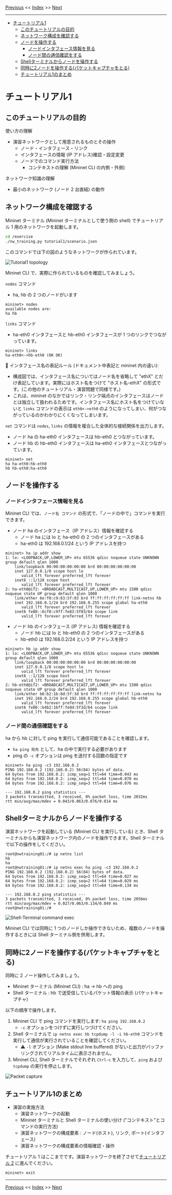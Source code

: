 <!-- HEADER -->
[Previous](../tutorial0/scenario.md) << [Index](../index.md) >> [Next](../tutorial2/scenario.md)

---
<!-- /HEADER -->

<!-- TOC -->

- [チュートリアル1](#チュートリアル1)
  - [このチュートリアルの目的](#このチュートリアルの目的)
  - [ネットワーク構成を確認する](#ネットワーク構成を確認する)
  - [ノードを操作する](#ノードを操作する)
    - [ノードインタフェース情報を見る](#ノードインタフェース情報を見る)
    - [ノード間の通信確認をする](#ノード間の通信確認をする)
  - [Shellターミナルからノードを操作する](#shellターミナルからノードを操作する)
  - [同時に2ノードを操作する(パケットキャプチャをとる)](#同時に2ノードを操作するパケットキャプチャをとる)
  - [チュートリアル1のまとめ](#チュートリアル1のまとめ)

<!-- /TOC -->

# チュートリアル1

## このチュートリアルの目的

使い方の理解

* 演習ネットワークとして用意されるものとその操作
  * ノード・インタフェース・リンク
  * インタフェースの情報 (IP アドレス)確認・設定変更
  * ノードでのコマンド実行方法
    * コンテキストの理解 (Mininet CLI の内側・外側)

ネットワーク知識の理解

* 最小のネットワーク (ノード 2 台直結) の動作


## ネットワーク構成を確認する

Mininet ターミナル (Mininet ターミナルとして使う側の shell) でチュートリアル 1 用のネットワークを起動します。

```bash
cd /exercise
./nw_training.py tutorial1/scenario.json
```

このコマンドでは下の図のようなネットワークが作られています。

![Tutorial1 topology](topology.drawio.svg)

Mininet CLI で、実際に作られているものを確認してみましょう。

`nodes` コマンド

- ha, hb の 2 つのノードがいます

```text
mininet> nodes
available nodes are: 
ha hb
```

`links` コマンド

- ha-eth0 インタフェースと hb-eth0 インタフェースが 1 つのリンクでつながっています。

```text
mininet> links
ha-eth0<->hb-eth0 (OK OK)
```

:customs: インタフェース名の表記ルール (ドキュメント中表記と mininet 内の違い):

*  構成図では、インタフェース名についてはノード名を省略して "ethX" とだけ表記しています。実際にはホスト名をつけて "ホスト名-ethX" の形式です。(この他のチュートリアル・演習問題で同様です。)
* これは、mininet のなかではリンク・リンク端点のインタフェースはノードとは独立して扱われるためです。インタフェース名にホスト名をつけていないと `links` コマンドの表示は `eth0<->eth0` のようになってしまい、何がつながっているのかわかりにくくなってしまいます。

`net` コマンドは `nodes`, `links` の情報を複合した全体的な接続関係を出力します。

- ノード ha の ha-eth0 インタフェースは hb-eth0 とつながっています。
- ノード hb の hb-eth0 インタフェースは ha-eth0 インタフェースとつながっています。

```text
mininet> net
ha ha-eth0:hb-eth0
hb hb-eth0:ha-eth0
```

## ノードを操作する

### ノードインタフェース情報を見る

Mininet CLI では、`ノード名 コマンド` の形式で、「ノードの中で」コマンドを実行できます。

- ノード ha のインタフェース（IP アドレス）情報を確認する
  - ノード ha には lo と ha-eth0 の 2 つのインタフェースがある
  - ha-eth0 は 192.168.0.1/24 という IP アドレスを持つ

```text
mininet> ha ip addr show
1: lo: <LOOPBACK,UP,LOWER_UP> mtu 65536 qdisc noqueue state UNKNOWN group default qlen 1000
    link/loopback 00:00:00:00:00:00 brd 00:00:00:00:00:00
    inet 127.0.0.1/8 scope host lo
       valid_lft forever preferred_lft forever
    inet6 ::1/128 scope host 
       valid_lft forever preferred_lft forever
2: ha-eth0@if2: <BROADCAST,MULTICAST,UP,LOWER_UP> mtu 1500 qdisc noqueue state UP group default qlen 1000
    link/ether 6e:f0:c9:83:5f:03 brd ff:ff:ff:ff:ff:ff link-netns hb
    inet 192.168.0.1/24 brd 192.168.0.255 scope global ha-eth0
       valid_lft forever preferred_lft forever
    inet6 fe80::6cf0:c9ff:fe83:5f03/64 scope link 
       valid_lft forever preferred_lft forever
```

- ノード hb のインタフェース (IP アドレス) 情報を確認する
  - ノード hb には lo と hb-eth0 の 2 つのインタフェースがある
  - hb-eth0 は 192.168.0.2/24 という IP アドレスを持つ

```text
mininet> hb ip addr show
1: lo: <LOOPBACK,UP,LOWER_UP> mtu 65536 qdisc noqueue state UNKNOWN group default qlen 1000
    link/loopback 00:00:00:00:00:00 brd 00:00:00:00:00:00
    inet 127.0.0.1/8 scope host lo
       valid_lft forever preferred_lft forever
    inet6 ::1/128 scope host 
       valid_lft forever preferred_lft forever
2: hb-eth0@if2: <BROADCAST,MULTICAST,UP,LOWER_UP> mtu 1500 qdisc noqueue state UP group default qlen 1000
    link/ether b6:b2:1b:8d:5f:3d brd ff:ff:ff:ff:ff:ff link-netns ha
    inet 192.168.0.2/24 brd 192.168.0.255 scope global hb-eth0
       valid_lft forever preferred_lft forever
    inet6 fe80::b4b2:1bff:fe8d:5f3d/64 scope link 
       valid_lft forever preferred_lft forever
```

### ノード間の通信確認をする

ha から hb に対して ping を実行して通信可能であることを確認します。

- `ha ping 宛先` として、ha の中で実行する必要があります
- ping の `-c` オプションは ping を送付する回数の指定です

```text
mininet> ha ping -c3 192.168.0.2
PING 192.168.0.2 (192.168.0.2) 56(84) bytes of data.
64 bytes from 192.168.0.2: icmp_seq=1 ttl=64 time=0.043 ms
64 bytes from 192.168.0.2: icmp_seq=2 ttl=64 time=0.070 ms
64 bytes from 192.168.0.2: icmp_seq=3 ttl=64 time=0.076 ms

--- 192.168.0.2 ping statistics ---
3 packets transmitted, 3 received, 0% packet loss, time 2032ms
rtt min/avg/max/mdev = 0.043/0.063/0.076/0.014 ms
```

## Shellターミナルからノードを操作する

演習ネットワークを起動している (Mininet CLI を実行している) とき、Shell ターミナルからも演習ネットワーク内のノードを操作できます。Shell ターミナルで以下の操作をしてください。

```text
root@nwtraining01:/# ip netns list
hb
ha
root@nwtraining01:/# ip netns exec ha ping -c3 192.168.0.2
PING 192.168.0.2 (192.168.0.2) 56(84) bytes of data.
64 bytes from 192.168.0.2: icmp_seq=1 ttl=64 time=0.027 ms
64 bytes from 192.168.0.2: icmp_seq=2 ttl=64 time=0.029 ms
64 bytes from 192.168.0.2: icmp_seq=3 ttl=64 time=0.134 ms

--- 192.168.0.2 ping statistics ---
3 packets transmitted, 3 received, 0% packet loss, time 2056ms
rtt min/avg/max/mdev = 0.027/0.063/0.134/0.049 ms
root@nwtraining01:/# 
```

![Shell-Terminal command exec](shellterm_exec.png)

Mininet CLI では同時に 1 つのノードしか操作できないため、複数のノードを操作するときには Shell ターミナル側を併用します。

## 同時に2ノードを操作する(パケットキャプチャをとる)

同時に 2 ノード操作してみましょう。

- Mininet ターミナル (Mininet CLI) : ha → hb への ping
- Shell ターミナル : hb で送受信しているパケット情報の表示 (パケットキャプチャ)

以下の順序で操作します。

1. Mininet CLI で ping コマンドを実行します: `ha ping 192.168.0.2`
    - `-c` オプションをつけずに実行しつづけてください。
1. Shell ターミナルで `ip netns exec hb tcpdump -l -i hb-eth0` コマンドを実行して通信が実行されていることを確認してください。
    - :warning: `-l` オプション (Make stdout line buffered) がないと出力がバッファリングされてリアルタイムに表示されません。
1. Mininet CLI, Shell ターミナルでそれぞれ `Ctrl-c` を入力して、`ping` および `tcpdump` の実行を停止します。

![Packet capture](tcpdump.png)

## チュートリアル1のまとめ

* 演習の実施方法
  * 演習ネットワークの起動
  * Mininet ターミナルと Shell ターミナルの使い分け ("コンテキスト"とコマンドの実行方法)
  * 演習ネットワークの構成要素 : ノード(ホスト), リンク, ポート(インタフェース)
  * 演習ネットワークの構成要素の情報確認・操作

チュートリアル 1 はここまでです。演習ネットワークを終了させて[チュートリアル 2](../tutorial2/scenario.md) に進んでください。

```text
mininet> exit
```

<!-- FOOTER -->

---

[Previous](../tutorial0/scenario.md) << [Index](../index.md) >> [Next](../tutorial2/scenario.md)
<!-- /FOOTER -->
